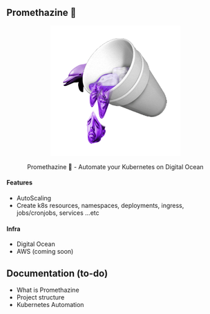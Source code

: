 <p align="center">
   <h2>Promethazine 👾</h2>
</p>

<p align="center">
    <img src="./docs/logo.png" width="300px"></img> 
</p>

<p align="center">
   Promethazine 👾 - Automate your Kubernetes on Digital Ocean
</p>


#### Features
- AutoScaling
- Create k8s resources, namespaces, deployments, ingress, jobs/cronjobs, services ...etc

#### Infra
- Digital Ocean
- AWS (coming soon)


## Documentation (to-do)
- What is Promethazine
- Project structure
- Kubernetes Automation